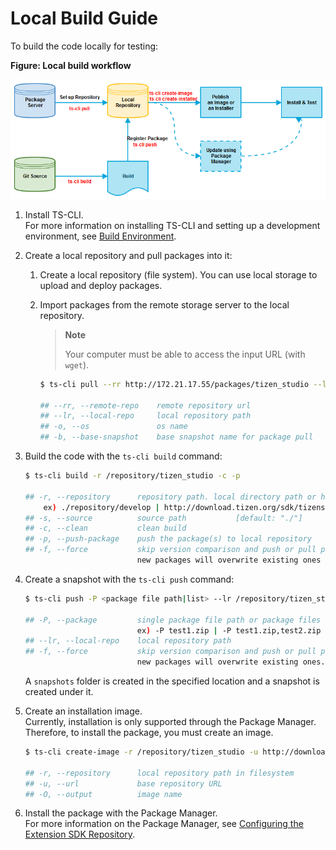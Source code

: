 # Local Build Guide

To build the code locally for testing:

**Figure: Local build workflow**

![Local build workflow](media/build.png)

1. Install TS-CLI.  
   For more information on installing TS-CLI and setting up a development environment, see [Build Environment](environment.md).

2. Create a local repository and pull packages into it:

   1. Create a local repository (file system). You can use local storage to upload and deploy packages.
   2. Import packages from the remote storage server to the local repository.

      > **Note**
      >
      > Your computer must be able to access the input URL (with `wget`).

      ```bash
      $ ts-cli pull --rr http://172.21.17.55/packages/tizen_studio --lr /repository/tizen_studio -o ubuntu-64

      ## --rr, --remote-repo    remote repository url
      ## --lr, --local-repo     local repository path
      ## -o, --os               os name
      ## -b, --base-snapshot    base snapshot name for package pull
      ```

3. Build the code with the `ts-cli build` command:

   ```bash
   $ ts-cli build -r /repository/tizen_studio -c -p

   ## -r, --repository      repository path. local directory path or http url.
       ex) ./repository/develop | http://download.tizen.org/sdk/tizenstudio/official
   ## -s, --source          source path           [default: "./"]
   ## -c, --clean           clean build
   ## -p, --push-package    push the package(s) to local repository
   ## -f, --force           skip version comparison and push or pull packages by force.
                            new packages will overwrite existing ones
   ```

4. Create a snapshot with the `ts-cli push` command:

   ```bash
   $ ts-cli push -P <package file path|list> --lr /repository/tizen_studio

   ## -P, --package         single package file path or package files with separator comma.
                            ex) -P test1.zip | -P test1.zip,test2.zip
   ## --lr, --local-repo    local repository path
   ## -f, --force           skip version comparison and push or pull packages by force.
                            new packages will overwrite existing ones.
   ```

   A `snapshots` folder is created in the specified location and a snapshot is created under it.


5. Create an installation image.  
   Currently, installation is only supported through the Package Manager. Therefore, to install the package, you must create an image.

   ```bash
   $ ts-cli create-image -r /repository/tizen_studio -u http://download.tizen.org/sdk/tizenstudio/official -O MyImage

   ## -r, --repository      local repository path in filesystem
   ## -u, --url             base repository URL
   ## -O, --output          image name
   ```


6. Install the package with the Package Manager.  
   For more information on the Package Manager, see [Configuring the Extension SDK Repository](https://developer.tizen.org/development/tizen-studio/download/configuring-package-manager#extension).
